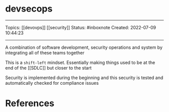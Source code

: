 # devsecops
---
Topics: [[devovps]] [[security]]
Status: #inboxnote
Created: 2022-07-09 10:44:23

---

A combination of software development, security operations and system by integrating all of these teams together

This is a `shift-left` mindset. Essentially making things used to be at the end of the [[SDLC]] but closer to the start

Security is implemented during the beginning and this security is tested and automatically checked for compliance issues

# References
